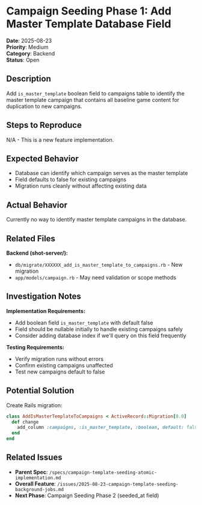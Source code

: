 # Campaign Seeding Phase 1: Add Master Template Database Field

**Date**: 2025-08-23  
**Priority**: Medium  
**Category**: Backend  
**Status**: Open

## Description

Add `is_master_template` boolean field to campaigns table to identify the master template campaign that contains all baseline game content for duplication to new campaigns.

## Steps to Reproduce
N/A - This is a new feature implementation.

## Expected Behavior
- Database can identify which campaign serves as the master template
- Field defaults to false for existing campaigns
- Migration runs cleanly without affecting existing data

## Actual Behavior
Currently no way to identify master template campaigns in the database.

## Related Files
**Backend (shot-server/):**
- `db/migrate/XXXXXX_add_is_master_template_to_campaigns.rb` - New migration
- `app/models/campaign.rb` - May need validation or scope methods

## Investigation Notes

**Implementation Requirements:**
- Add boolean field `is_master_template` with default false
- Field should be nullable initially to handle existing campaigns safely  
- Consider adding database index if we'll query on this field frequently

**Testing Requirements:**
- Verify migration runs without errors
- Confirm existing campaigns unaffected
- Test new campaigns default to false

## Potential Solution

Create Rails migration:
```ruby
class AddIsMasterTemplateToCampaigns < ActiveRecord::Migration[8.0]
  def change
    add_column :campaigns, :is_master_template, :boolean, default: false, null: false
  end
end
```

## Related Issues
- **Parent Spec**: `/specs/campaign-template-seeding-atomic-implementation.md`
- **Overall Feature**: `/issues/2025-08-23-campaign-template-seeding-background-jobs.md`
- **Next Phase**: Campaign Seeding Phase 2 (seeded_at field)